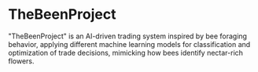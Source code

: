 # TheBeenProject
"TheBeenProject" is an AI-driven trading system inspired by bee foraging behavior, applying different machine learning models for classification and optimization of trade decisions, mimicking how bees identify nectar-rich flowers.
